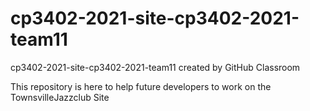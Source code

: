 # cp3402-2021-site-cp3402-2021-team11
cp3402-2021-site-cp3402-2021-team11 created by GitHub Classroom


This repository is here to help future developers to work on the TownsvilleJazzclub Site

